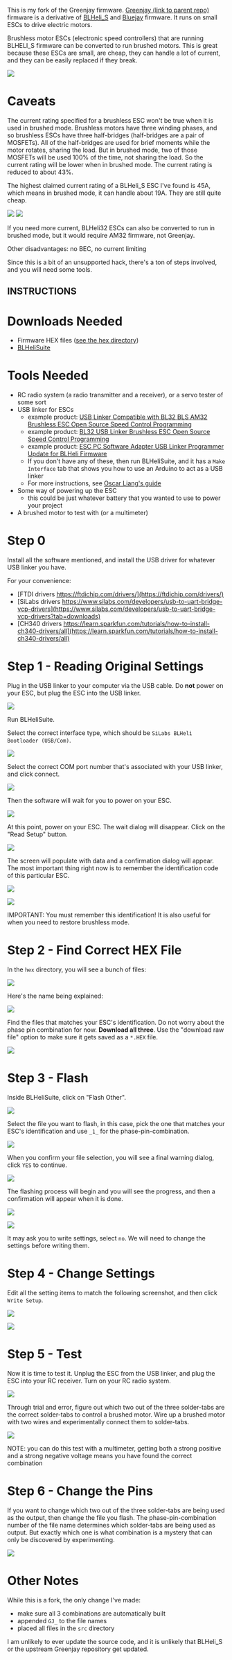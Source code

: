 This is my fork of the Greenjay firmware. [Greenjay (link to parent repo)](https://github.com/bird-sanctuary/greenjay/) firmware is a derivative of [BLHeli_S](https://github.com/bitdump/BLHeli) and [Bluejay](https://github.com/bird-sanctuary/bluejay/) firmware. It runs on small ESCs to drive electric motors.

Brushless motor ESCs (electronic speed controllers) that are running BLHELI_S firmware can be converted to run brushed motors. This is great because these ESCs are small, are cheap, they can handle a lot of current, and they can be easily replaced if they break.

![](doc/imgs/greenjay_sizecompare.jpg)

Caveats
===

The current rating specified for a brushless ESC won't be true when it is used in brushed mode. Brushless motors have three winding phases, and so brushless ESCs have three half-bridges (half-bridges are a pair of MOSFETs). All of the half-bridges are used for brief moments while the motor rotates, sharing the load. But in brushed mode, two of those MOSFETs will be used 100% of the time, not sharing the load. So the current rating will be lower when in brushed mode. The current rating is reduced to about 43%.

The highest claimed current rating of a BLHeli_S ESC I've found is 45A, which means in brushed mode, it can handle about 19A. They are still quite cheap.

![](doc/imgs/example45amp.png)
![](doc/imgs/example45amp2.png)

If you need more current, BLHeli32 ESCs can also be converted to run in brushed mode, but it would require AM32 firmware, not Greenjay.

Other disadvantages: no BEC, no current limiting

Since this is a bit of an unsupported hack, there's a ton of steps involved, and you will need some tools.

INSTRUCTIONS
---

Downloads Needed
===

 * Firmware HEX files ([see the hex directory](hex))
 * [BLHeliSuite](https://github.com/4712/BLHeliSuite/releases/tag/16714903)

Tools Needed
===

 * RC radio system (a radio transmitter and a receiver), or a servo tester of some sort
 * USB linker for ESCs
   * example product: [USB Linker Compatible with BL32 BLS AM32 Brushless ESC Open Source Speed Control Programming](https://www.amazon.com/Linker-Compatible-Brushless-Control-Programming/dp/B0CCXGFSB3/ref=sr_1_2)
   * example product: [BL32 USB Linker Brushless ESC Open Source Speed Control Programming](https://www.amazon.com/FLASH-HOBBY-Brushless-Control-Programming/dp/B0B6V274JB/ref=sr_1_1)
   * example product: [ESC PC Software Adapter USB Linker Programmer Update for BLHeli Firmware](https://www.amazon.com/ZHIPAIJI-Software-Programmer-Firmware-Multicopter/dp/B09TPFLGBJ/ref=sr_1_3)
   * If you don't have any of these, then run BLHeliSuite, and it has a `Make Interface` tab that shows you how to use an Arduino to act as a USB linker
   * For more instructions, see [Oscar Liang's guide](https://oscarliang.com/connect-flash-blheli-s-esc/)
 * Some way of powering up the ESC
   * this could be just whatever battery that you wanted to use to power your project
 * A brushed motor to test with (or a multimeter)

Step 0
===

Install all the software mentioned, and install the USB driver for whatever USB linker you have.

For your convenience:

 * [FTDI drivers https://ftdichip.com/drivers/](https://ftdichip.com/drivers/)
 * [SiLabs drivers https://www.silabs.com/developers/usb-to-uart-bridge-vcp-drivers](https://www.silabs.com/developers/usb-to-uart-bridge-vcp-drivers?tab=downloads)
 * [CH340 drivers https://learn.sparkfun.com/tutorials/how-to-install-ch340-drivers/all](https://learn.sparkfun.com/tutorials/how-to-install-ch340-drivers/all)

Step 1 - Reading Original Settings
===

Plug in the USB linker to your computer via the USB cable. Do **not** power on your ESC, but plug the ESC into the USB linker.

![](doc/imgs/usblinkerconnection.jpg)

Run BLHeliSuite.

Select the correct interface type, which should be `SiLabs BLHeli Bootloader (USB/Com)`.

![](doc/imgs/blhelisuite_selectinterface.png)

Select the correct COM port number that's associated with your USB linker, and click connect.

![](doc/imgs/blhelisuite_connect.png)

Then the software will wait for you to power on your ESC.

![](doc/imgs/blhelisuite_connectpwr.png)

At this point, power on your ESC. The wait dialog will disappear. Click on the "Read Setup" button.

![](doc/imgs/blhelisuite_clickreadsetup.png)

The screen will populate with data and a confirmation dialog will appear. The most important thing right now is to remember the identification code of this particular ESC.

![](doc/imgs/blhelisuite_rememberidcode.png)

![](doc/imgs/blhelisuite_idcodeexplained.png)

IMPORTANT: You must remember this identification! It is also useful for when you need to restore brushless mode.

Step 2 - Find Correct HEX File
===

In the `hex` directory, you will see a bunch of files:

![](doc/imgs/bunchofhexfiles.png)

Here's the name being explained:

![](doc/imgs/hexfilenamesexplained.png)

Find the files that matches your ESC's identification. Do not worry about the phase pin combination for now. **Download all three**. Use the "download raw file" option to make sure it gets saved as a `*.HEX` file.

![](doc/imgs/downloadrawfile.png)

Step 3 - Flash
===

Inside BLHeliSuite, click on "Flash Other".

![](doc/imgs/blhelisuite_flashother.png)

Select the file you want to flash, in this case, pick the one that matches your ESC's identification and use `_1_` for the phase-pin-combination.

![](doc/imgs/blhelisuite_pickfile.png)

When you confirm your file selection, you will see a final warning dialog, click `YES` to continue.

![](doc/imgs/blhelisuite_clickyes.png)

The flashing process will begin and you will see the progress, and then a confirmation will appear when it is done.

![](doc/imgs/blhelisuite_flashprogress.png)

![](doc/imgs/blhelisuite_flashdone.png)

It may ask you to write settings, select `no`. We will need to change the settings before writing them.

Step 4 - Change Settings
===

Edit all the setting items to match the following screenshot, and then click `Write Setup`.

![](doc/imgs/blhelisuite_editallitems.png)

![](doc/imgs/blhelisuite_writeok.png)

Step 5 - Test
===

Now it is time to test it. Unplug the ESC from the USB linker, and plug the ESC into your RC receiver. Turn on your RC radio system.

![](doc/imgs/testingconnection.png)

Through trial and error, figure out which two out of the three solder-tabs are the correct solder-tabs to control a brushed motor. Wire up a brushed motor with two wires and experimentally connect them to solder-tabs.

![](doc/imgs/try3combos.png)

NOTE: you can do this test with a multimeter, getting both a strong positive and a strong negative voltage means you have found the correct combination

Step 6 - Change the Pins
===

If you want to change which two out of the three solder-tabs are being used as the output, then change the file you flash. The phase-pin-combination number of the file name determines which solder-tabs are being used as output. But exactly which one is what combination is a mystery that can only be discovered by experimenting.

![](doc/imgs/mysterycombos.png)

Other Notes
===

While this is a fork, the only change I've made:

 * make sure all 3 combinations are automatically built
 * appended `GJ_` to the file names
 * placed all files in the `src` directory

I am unlikely to ever update the source code, and it is unlikely that BLHeli_S or the upstream Greenjay repository get updated.
